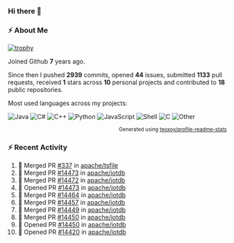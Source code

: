 ### Hi there 👋

### :zap: About Me

[![trophy](https://github-profile-trophy.vercel.app/?username=HTHou&theme=onedark)](https://github.com/ryo-ma/github-profile-trophy)
   
Joined Github **7** years ago.

Since then I pushed **2939** commits, opened **44** issues, submitted **1133** pull requests, received **1** stars across **10** personal projects and contributed to **18** public repositories.

Most used languages across my projects:

![Java](https://img.shields.io/static/v1?style=flat-square&label=%E2%A0%80&color=555&labelColor=%23b07219&message=Java%EF%B8%B189.6%25)
![C#](https://img.shields.io/static/v1?style=flat-square&label=%E2%A0%80&color=555&labelColor=%23178600&message=C%23%EF%B8%B13.9%25)
![C++](https://img.shields.io/static/v1?style=flat-square&label=%E2%A0%80&color=555&labelColor=%23f34b7d&message=C%2B%2B%EF%B8%B12.7%25)
![Python](https://img.shields.io/static/v1?style=flat-square&label=%E2%A0%80&color=555&labelColor=%233572A5&message=Python%EF%B8%B10.7%25)
![JavaScript](https://img.shields.io/static/v1?style=flat-square&label=%E2%A0%80&color=555&labelColor=%23f1e05a&message=JavaScript%EF%B8%B10.5%25)
![Shell](https://img.shields.io/static/v1?style=flat-square&label=%E2%A0%80&color=555&labelColor=%2389e051&message=Shell%EF%B8%B10.4%25)
![C](https://img.shields.io/static/v1?style=flat-square&label=%E2%A0%80&color=555&labelColor=%23555555&message=C%EF%B8%B10.4%25)
![Other](https://img.shields.io/static/v1?style=flat-square&label=%E2%A0%80&color=555&labelColor=%23ededed&message=Other%EF%B8%B11.4%25)

<p align="right"><sub>Generated using <a href="https://github.com/marketplace/actions/profile-readme-stats">teoxoy/profile-readme-stats</a></sub></p>


<!--![](https://github.com/HTHou/HTHou/blob/output/github-contribution-grid-snake.svg)-->

<!--![Haonan Hou's github stats](https://github-readme-stats.vercel.app/api?username=HTHou&count_private=true&show_icons=true&theme=onedark)-->

<!--![Haonan Hou's wakatime stats](https://github-readme-stats.vercel.app/api/wakatime?username=HTHou&layout=compact&theme=onedark)-->

<!--![Top Langs](https://github-readme-stats.vercel.app/api/top-langs/?username=HTHou&theme=onedark&layout=compact)-->

### :zap: Recent Activity
<!--START_SECTION:activity-->
1. 🎉 Merged PR [#337](https://github.com/apache/tsfile/pull/337) in [apache/tsfile](https://github.com/apache/tsfile)
2. 🎉 Merged PR [#14473](https://github.com/apache/iotdb/pull/14473) in [apache/iotdb](https://github.com/apache/iotdb)
3. 🎉 Merged PR [#14472](https://github.com/apache/iotdb/pull/14472) in [apache/iotdb](https://github.com/apache/iotdb)
4. 💪 Opened PR [#14473](https://github.com/apache/iotdb/pull/14473) in [apache/iotdb](https://github.com/apache/iotdb)
5. 🎉 Merged PR [#14464](https://github.com/apache/iotdb/pull/14464) in [apache/iotdb](https://github.com/apache/iotdb)
6. 🎉 Merged PR [#14457](https://github.com/apache/iotdb/pull/14457) in [apache/iotdb](https://github.com/apache/iotdb)
7. 🎉 Merged PR [#14449](https://github.com/apache/iotdb/pull/14449) in [apache/iotdb](https://github.com/apache/iotdb)
8. 🎉 Merged PR [#14450](https://github.com/apache/iotdb/pull/14450) in [apache/iotdb](https://github.com/apache/iotdb)
9. 💪 Opened PR [#14450](https://github.com/apache/iotdb/pull/14450) in [apache/iotdb](https://github.com/apache/iotdb)
10. 💪 Opened PR [#14420](https://github.com/apache/iotdb/pull/14420) in [apache/iotdb](https://github.com/apache/iotdb)
<!--END_SECTION:activity-->

<!--
**HTHou/HTHou** is a ✨ _special_ ✨ repository because its `README.md` (this file) appears on your GitHub profile.

Here are some ideas to get you started:

- 🔭 I’m currently working on ...
- 🌱 I’m currently learning ...
- 👯 I’m looking to collaborate on ...
- 🤔 I’m looking for help with ...
- 💬 Ask me about ...
- 📫 How to reach me: ...
- 😄 Pronouns: ...
- ⚡ Fun fact: ...
-->
